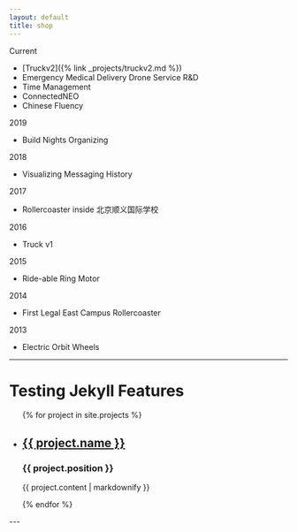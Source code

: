```yaml
---
layout: default
title: shop
---
```



Current
- [Truckv2]({% link _projects/truckv2.md %})
- Emergency Medical Delivery Drone Service R&D
- Time Management
- ConnectedNEO
- Chinese Fluency

2019
- Build Nights Organizing

2018
- Visualizing Messaging History 

2017
- Rollercoaster inside 北京顺义国际学校

2016
- Truck v1

2015
- Ride-able Ring Motor 

2014
- First Legal East Campus Rollercoaster

2013
- Electric Orbit Wheels

 









---
# Testing Jekyll Features
<ul>
  {% for project in site.projects %}
    <li>
      <h2><a href="{{ project.url }}">{{ project.name }}</a></h2>
      <h3>{{ project.position }}</h3>
      <p>{{ project.content | markdownify }}</p>
    </li>
  {% endfor %}
</ul>
---
